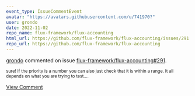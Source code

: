 ```yaml
---
event_type: IssueCommentEvent
avatar: "https://avatars.githubusercontent.com/u/741970?"
user: grondo
date: 2022-11-02
repo_name: flux-framework/flux-accounting
html_url: https://github.com/flux-framework/flux-accounting/issues/291
repo_url: https://github.com/flux-framework/flux-accounting
---
```


<a href='https://github.com/grondo' target='_blank'>grondo</a> commented on issue <a href='https://github.com/flux-framework/flux-accounting/issues/291' target='_blank'>flux-framework/flux-accounting#291</a>.

<small> sure! If the priority is a number you can also just check that it is within a range. It all depends on what you are trying to test....</small>

<a href='https://github.com/flux-framework/flux-accounting/issues/291' target='_blank'>View Comment</a>